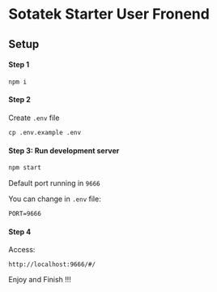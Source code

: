 # Sotatek Starter User Fronend 

## Setup

#### Step 1
```
npm i
```


#### Step 2
Create ``.env`` file
```
cp .env.example .env
```




#### Step 3: Run development server
```js
npm start
```

Default port running in ``9666``

You can change in ``.env`` file:
```
PORT=9666
```


#### Step 4

Access:
```
http://localhost:9666/#/
```

Enjoy and Finish !!!



